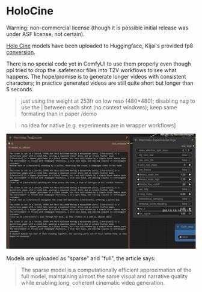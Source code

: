 # HoloCine

Warning: non-commercial license (though it is possible initial release was under ASF license, not certain).

[Holo Cine](https://holo-cine.github.io/) models have been uploaded to Huggingface, Kijai's provided fp8 [conversion](https://huggingface.co/Kijai/WanVideo_comfy_fp8_scaled/tree/main/T2V/HoloCine).

There is no special code yet in ComfyUI to use them properly even though ppl tried to drop the .safetensor files into T2V workflows to see what happens.
The hope/promise is to generate longer videos with consistent characters; in practice generated videos are still quite short but longer than 5 seconds.

> just using the weight at 253fr on low reso (480*480);
> disabling nag to use the | between each shot (no context windows);
> keep same formating than in paper /demo

> no idea for native [e.g. experiments are in wrapper workflows]

![holocine-prompts.webp](screenshots/holocine-prompts.webp)

Models are uploaded as "sparse" and "full", the article says:
> The sparse model is a computationally efficient approximation of the full model, maintaining
> almost the same visual and narrative quality while enabling long, coherent cinematic video generation.